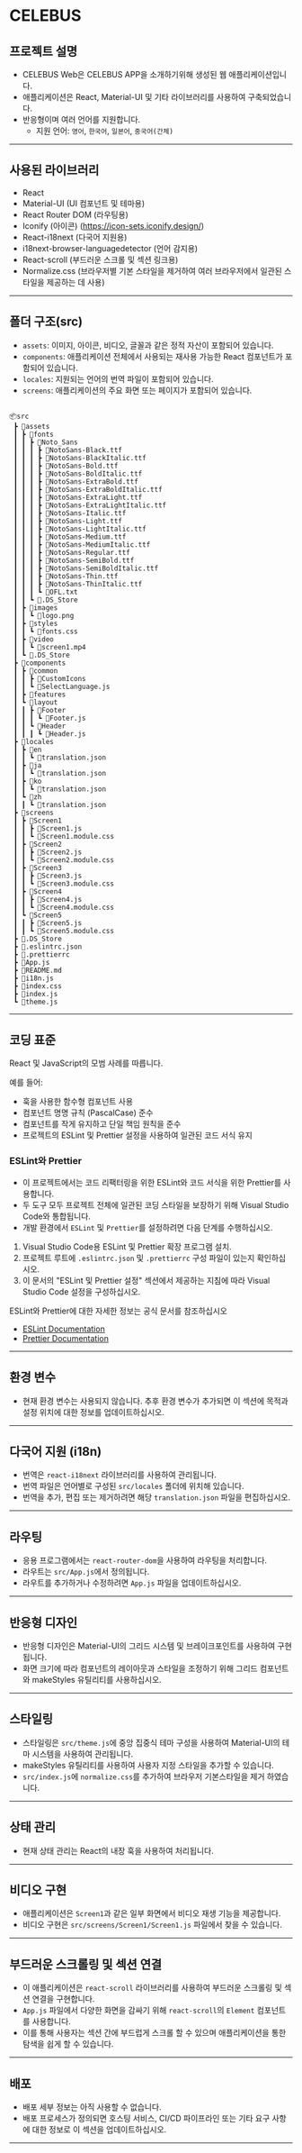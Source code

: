 # CELEBUS

## 프로젝트 설명

- CELEBUS Web은 CELEBUS APP을 소개하기위해 생성된 웹 애플리케이션입니다.
- 애플리케이션은 React, Material-UI 및 기타 라이브러리를 사용하여 구축되었습니다.
- 반응형이며 여러 언어를 지원합니다.
  - 지원 언어: `영어`, `한국어`, `일본어`, `중국어(간체)`

---

## 사용된 라이브러리

- React
- Material-UI (UI 컴포넌트 및 테마용)
- React Router DOM (라우팅용)
- Iconify (아이콘) (https://icon-sets.iconify.design/)
- React-i18next (다국어 지원용)
- i18next-browser-languagedetector (언어 감지용)
- React-scroll (부드러운 스크롤 및 섹션 링크용)
- Normalize.css (브라우저별 기본 스타일을 제거하여 여러 브라우저에서 일관된 스타일을 제공하는 데 사용)

---

## 폴더 구조(src)

- `assets`: 이미지, 아이콘, 비디오, 글꼴과 같은 정적 자산이 포함되어 있습니다.
- `components`: 애플리케이션 전체에서 사용되는 재사용 가능한 React 컴포넌트가 포함되어 있습니다.
- `locales`: 지원되는 언어의 번역 파일이 포함되어 있습니다.
- `screens`: 애플리케이션의 주요 화면 또는 페이지가 포함되어 있습니다.

```

📦src
 ┣ 📂assets
 ┃ ┣ 📂fonts
 ┃ ┃ ┣ 📂Noto_Sans
 ┃ ┃ ┃ ┣ 📜NotoSans-Black.ttf
 ┃ ┃ ┃ ┣ 📜NotoSans-BlackItalic.ttf
 ┃ ┃ ┃ ┣ 📜NotoSans-Bold.ttf
 ┃ ┃ ┃ ┣ 📜NotoSans-BoldItalic.ttf
 ┃ ┃ ┃ ┣ 📜NotoSans-ExtraBold.ttf
 ┃ ┃ ┃ ┣ 📜NotoSans-ExtraBoldItalic.ttf
 ┃ ┃ ┃ ┣ 📜NotoSans-ExtraLight.ttf
 ┃ ┃ ┃ ┣ 📜NotoSans-ExtraLightItalic.ttf
 ┃ ┃ ┃ ┣ 📜NotoSans-Italic.ttf
 ┃ ┃ ┃ ┣ 📜NotoSans-Light.ttf
 ┃ ┃ ┃ ┣ 📜NotoSans-LightItalic.ttf
 ┃ ┃ ┃ ┣ 📜NotoSans-Medium.ttf
 ┃ ┃ ┃ ┣ 📜NotoSans-MediumItalic.ttf
 ┃ ┃ ┃ ┣ 📜NotoSans-Regular.ttf
 ┃ ┃ ┃ ┣ 📜NotoSans-SemiBold.ttf
 ┃ ┃ ┃ ┣ 📜NotoSans-SemiBoldItalic.ttf
 ┃ ┃ ┃ ┣ 📜NotoSans-Thin.ttf
 ┃ ┃ ┃ ┣ 📜NotoSans-ThinItalic.ttf
 ┃ ┃ ┃ ┗ 📜OFL.txt
 ┃ ┃ ┗ 📜.DS_Store
 ┃ ┣ 📂images
 ┃ ┃ ┗ 📜logo.png
 ┃ ┣ 📂styles
 ┃ ┃ ┗ 📜fonts.css
 ┃ ┣ 📂video
 ┃ ┃ ┗ 📜screen1.mp4
 ┃ ┗ 📜.DS_Store
 ┣ 📂components
 ┃ ┣ 📂common
 ┃ ┃ ┣ 📂CustomIcons
 ┃ ┃ ┗ 📜SelectLanguage.js
 ┃ ┣ 📂features
 ┃ ┗ 📂layout
 ┃ ┃ ┣ 📂Footer
 ┃ ┃ ┃ ┗ 📜Footer.js
 ┃ ┃ ┗ 📂Header
 ┃ ┃ ┃ ┗ 📜Header.js
 ┣ 📂locales
 ┃ ┣ 📂en
 ┃ ┃ ┗ 📜translation.json
 ┃ ┣ 📂ja
 ┃ ┃ ┗ 📜translation.json
 ┃ ┣ 📂ko
 ┃ ┃ ┗ 📜translation.json
 ┃ ┗ 📂zh
 ┃ ┃ ┗ 📜translation.json
 ┣ 📂screens
 ┃ ┣ 📂Screen1
 ┃ ┃ ┣ 📜Screen1.js
 ┃ ┃ ┗ 📜Screen1.module.css
 ┃ ┣ 📂Screen2
 ┃ ┃ ┣ 📜Screen2.js
 ┃ ┃ ┗ 📜Screen2.module.css
 ┃ ┣ 📂Screen3
 ┃ ┃ ┣ 📜Screen3.js
 ┃ ┃ ┗ 📜Screen3.module.css
 ┃ ┣ 📂Screen4
 ┃ ┃ ┣ 📜Screen4.js
 ┃ ┃ ┗ 📜Screen4.module.css
 ┃ ┗ 📂Screen5
 ┃ ┃ ┣ 📜Screen5.js
 ┃ ┃ ┗ 📜Screen5.module.css
 ┣ 📜.DS_Store
 ┣ 📜.eslintrc.json
 ┣ 📜.prettierrc
 ┣ 📜App.js
 ┣ 📜README.md
 ┣ 📜i18n.js
 ┣ 📜index.css
 ┣ 📜index.js
 ┗ 📜theme.js

```

---

## 코딩 표준

React 및 JavaScript의 모범 사례를 따릅니다.

예를 들어:

- 훅을 사용한 함수형 컴포넌트 사용
- 컴포넌트 명명 규칙 (PascalCase) 준수
- 컴포넌트를 작게 유지하고 단일 책임 원칙을 준수
- 프로젝트의 ESLint 및 Prettier 설정을 사용하여 일관된 코드 서식 유지

### ESLint와 Prettier

- 이 프로젝트에서는 코드 리팩터링을 위한 ESLint와 코드 서식을 위한 Prettier를 사용합니다.
- 두 도구 모두 프로젝트 전체에 일관된 코딩 스타일을 보장하기 위해 Visual Studio Code와 통합됩니다.
- 개발 환경에서 `ESLint` 및 `Prettier`를 설정하려면 다음 단계를 수행하십시오.

1. Visual Studio Code용 ESLint 및 Prettier 확장 프로그램 설치.
2. 프로젝트 루트에 `.eslintrc.json` 및 `.prettierrc` 구성 파일이 있는지 확인하십시오.
3. 이 문서의 "ESLint 및 Prettier 설정" 섹션에서 제공하는 지침에 따라 Visual Studio Code 설정을 구성하십시오.

ESLint와 Prettier에 대한 자세한 정보는 공식 문서를 참조하십시오

- [ESLint Documentation](https://eslint.org/docs/user-guide/getting-started)
- [Prettier Documentation](https://prettier.io/docs/en/index.html)

---

## 환경 변수

- 현재 환경 변수는 사용되지 않습니다. 추후 환경 변수가 추가되면 이 섹션에 목적과 설정 위치에 대한 정보를 업데이트하십시오.

---

## 다국어 지원 (i18n)

- 번역은 `react-i18next` 라이브러리를 사용하여 관리됩니다.
- 번역 파일은 언어별로 구성된 `src/locales` 폴더에 위치해 있습니다.
- 번역을 추가, 편집 또는 제거하려면 해당 `translation.json` 파일을 편집하십시오.

---

## 라우팅

- 응용 프로그램에서는 `react-router-dom`을 사용하여 라우팅을 처리합니다.
- 라우트는 `src/App.js`에서 정의됩니다.
- 라우트를 추가하거나 수정하려면 `App.js` 파일을 업데이트하십시오.

---

## 반응형 디자인

- 반응형 디자인은 Material-UI의 그리드 시스템 및 브레이크포인트를 사용하여 구현됩니다.
- 화면 크기에 따라 컴포넌트의 레이아웃과 스타일을 조정하기 위해 그리드 컴포넌트와 makeStyles 유틸리티를 사용하십시오.

---

## 스타일링

- 스타일링은 `src/theme.js`에 중앙 집중식 테마 구성을 사용하여 Material-UI의 테마 시스템을 사용하여 관리됩니다.
- makeStyles 유틸리티를 사용하여 사용자 지정 스타일을 추가할 수 있습니다.
- `src/index.js`에 `normalize.css`를 추가하여 브라우저 기본스타일을 제거 하였습니다.

---

## 상태 관리

- 현재 상태 관리는 React의 내장 훅을 사용하여 처리됩니다.

---

## 비디오 구현

- 애플리케이션은 `Screen1`과 같은 일부 화면에서 비디오 재생 기능을 제공합니다.
- 비디오 구현은 `src/screens/Screen1/Screen1.js` 파일에서 찾을 수 있습니다.

---

## 부드러운 스크롤링 및 섹션 연결

- 이 애플리케이션은 `react-scroll` 라이브러리를 사용하여 부드러운 스크롤링 및 섹션 연결을 구현합니다.
- `App.js` 파일에서 다양한 화면을 감싸기 위해 `react-scroll`의 `Element` 컴포넌트를 사용합니다.
- 이를 통해 사용자는 섹션 간에 부드럽게 스크롤 할 수 있으며 애플리케이션을 통한 탐색을 쉽게 할 수 있습니다.

---

## 배포

- 배포 세부 정보는 아직 사용할 수 없습니다.
- 배포 프로세스가 정의되면 호스팅 서비스, CI/CD 파이프라인 또는 기타 요구 사항에 대한 정보로 이 섹션을 업데이트하십시오.

---
